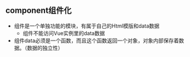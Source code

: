 ## component组件化
  - 组件是一个单独功能的模块，有属于自己的Html模版和data数据
    - 组件不能访问Vue实例里的data数据
  - 组件data必须是一个函数，而且这个函数返回一个对象，对象内部保存着数据。（数据的独立性）